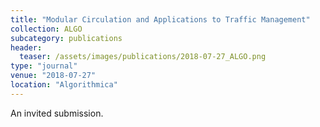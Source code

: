 ```yaml
---
title: "Modular Circulation and Applications to Traffic Management"
collection: ALGO
subcategory: publications
header: 
  teaser: /assets/images/publications/2018-07-27_ALGO.png
type: "journal"
venue: "2018-07-27"
location: "Algorithmica"
---
```


An invited submission.